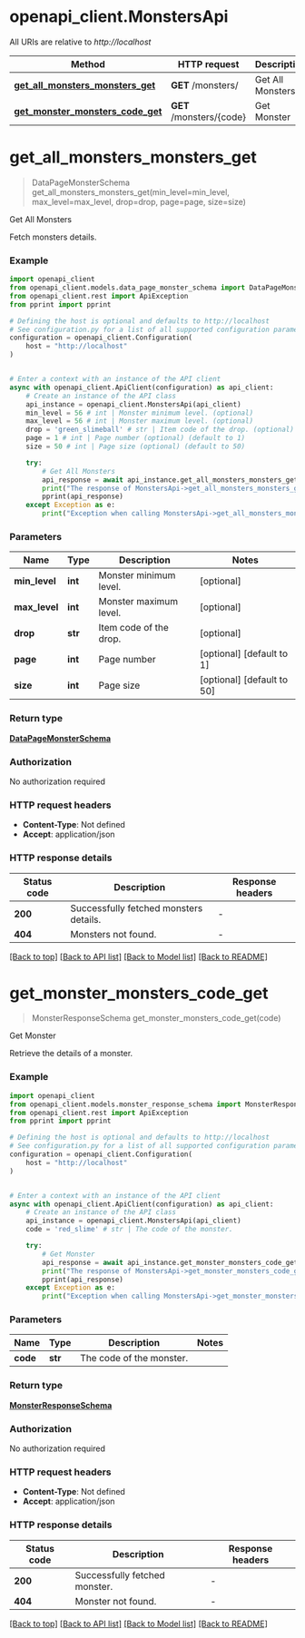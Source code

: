 # openapi_client.MonstersApi

All URIs are relative to *http://localhost*

Method | HTTP request | Description
------------- | ------------- | -------------
[**get_all_monsters_monsters_get**](MonstersApi.md#get_all_monsters_monsters_get) | **GET** /monsters/ | Get All Monsters
[**get_monster_monsters_code_get**](MonstersApi.md#get_monster_monsters_code_get) | **GET** /monsters/{code} | Get Monster


# **get_all_monsters_monsters_get**
> DataPageMonsterSchema get_all_monsters_monsters_get(min_level=min_level, max_level=max_level, drop=drop, page=page, size=size)

Get All Monsters

Fetch monsters details.

### Example


```python
import openapi_client
from openapi_client.models.data_page_monster_schema import DataPageMonsterSchema
from openapi_client.rest import ApiException
from pprint import pprint

# Defining the host is optional and defaults to http://localhost
# See configuration.py for a list of all supported configuration parameters.
configuration = openapi_client.Configuration(
    host = "http://localhost"
)


# Enter a context with an instance of the API client
async with openapi_client.ApiClient(configuration) as api_client:
    # Create an instance of the API class
    api_instance = openapi_client.MonstersApi(api_client)
    min_level = 56 # int | Monster minimum level. (optional)
    max_level = 56 # int | Monster maximum level. (optional)
    drop = 'green_slimeball' # str | Item code of the drop. (optional)
    page = 1 # int | Page number (optional) (default to 1)
    size = 50 # int | Page size (optional) (default to 50)

    try:
        # Get All Monsters
        api_response = await api_instance.get_all_monsters_monsters_get(min_level=min_level, max_level=max_level, drop=drop, page=page, size=size)
        print("The response of MonstersApi->get_all_monsters_monsters_get:\n")
        pprint(api_response)
    except Exception as e:
        print("Exception when calling MonstersApi->get_all_monsters_monsters_get: %s\n" % e)
```



### Parameters


Name | Type | Description  | Notes
------------- | ------------- | ------------- | -------------
 **min_level** | **int**| Monster minimum level. | [optional] 
 **max_level** | **int**| Monster maximum level. | [optional] 
 **drop** | **str**| Item code of the drop. | [optional] 
 **page** | **int**| Page number | [optional] [default to 1]
 **size** | **int**| Page size | [optional] [default to 50]

### Return type

[**DataPageMonsterSchema**](DataPageMonsterSchema.md)

### Authorization

No authorization required

### HTTP request headers

 - **Content-Type**: Not defined
 - **Accept**: application/json

### HTTP response details

| Status code | Description | Response headers |
|-------------|-------------|------------------|
**200** | Successfully fetched monsters details. |  -  |
**404** | Monsters not found. |  -  |

[[Back to top]](#) [[Back to API list]](../README.md#documentation-for-api-endpoints) [[Back to Model list]](../README.md#documentation-for-models) [[Back to README]](../README.md)

# **get_monster_monsters_code_get**
> MonsterResponseSchema get_monster_monsters_code_get(code)

Get Monster

Retrieve the details of a monster.

### Example


```python
import openapi_client
from openapi_client.models.monster_response_schema import MonsterResponseSchema
from openapi_client.rest import ApiException
from pprint import pprint

# Defining the host is optional and defaults to http://localhost
# See configuration.py for a list of all supported configuration parameters.
configuration = openapi_client.Configuration(
    host = "http://localhost"
)


# Enter a context with an instance of the API client
async with openapi_client.ApiClient(configuration) as api_client:
    # Create an instance of the API class
    api_instance = openapi_client.MonstersApi(api_client)
    code = 'red_slime' # str | The code of the monster.

    try:
        # Get Monster
        api_response = await api_instance.get_monster_monsters_code_get(code)
        print("The response of MonstersApi->get_monster_monsters_code_get:\n")
        pprint(api_response)
    except Exception as e:
        print("Exception when calling MonstersApi->get_monster_monsters_code_get: %s\n" % e)
```



### Parameters


Name | Type | Description  | Notes
------------- | ------------- | ------------- | -------------
 **code** | **str**| The code of the monster. | 

### Return type

[**MonsterResponseSchema**](MonsterResponseSchema.md)

### Authorization

No authorization required

### HTTP request headers

 - **Content-Type**: Not defined
 - **Accept**: application/json

### HTTP response details

| Status code | Description | Response headers |
|-------------|-------------|------------------|
**200** | Successfully fetched monster. |  -  |
**404** | Monster not found. |  -  |

[[Back to top]](#) [[Back to API list]](../README.md#documentation-for-api-endpoints) [[Back to Model list]](../README.md#documentation-for-models) [[Back to README]](../README.md)

